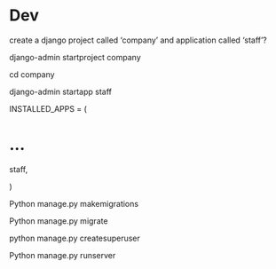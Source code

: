 # Dev

create a django project called  ‘company’ and application called ‘staff’?
 
django-admin startproject company

cd company

django-admin startapp staff


INSTALLED_APPS = ( 

 # ...
 staff,
 
 )
 

Python manage.py makemigrations

Python manage.py migrate

python manage.py createsuperuser

Python manage.py runserver



